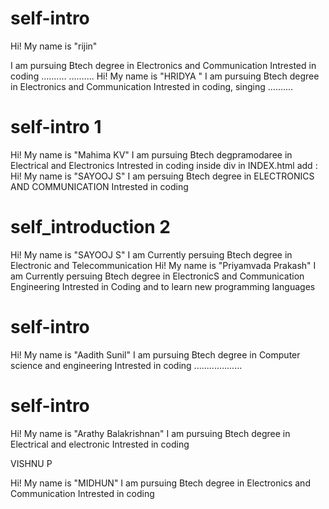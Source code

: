 


# self-intro
Hi! My name is "rijin"


I am pursuing Btech degree in  Electronics and Communication
Intrested in coding
..........
..........
Hi! My name is "HRIDYA "
I am pursuing Btech degree in  Electronics and Communication
Intrested in coding, singing
..........
# self-intro 1
Hi! My name is "Mahima KV"
I am pursuing Btech degpramodaree in Electrical and Electronics
Intrested in coding
inside div in INDEX.html add :
Hi! My name is "SAYOOJ S"
I am persuing Btech degree in ELECTRONICS AND COMMUNICATION
Intrested in coding

# self_introduction 2
Hi! My name is "SAYOOJ S"
I am Currently persuing Btech degree in Electronic and Telecommunication
Hi! My name is "Priyamvada Prakash"
I am Currently persuing Btech degree in ElectronicS and Communication Engineering
Intrested in Coding and to learn new programming languages

# self-intro
Hi! My name is "Aadith Sunil"
I am pursuing Btech degree in  Computer science and engineering
Intrested in coding
...................



# self-intro
Hi! My name is "Arathy Balakrishnan"
I am pursuing Btech degree in  Electrical and electronic
Intrested in coding

VISHNU P

Hi! My name is "MIDHUN"
I am pursuing Btech degree in  Electronics and Communication
Intrested in coding
